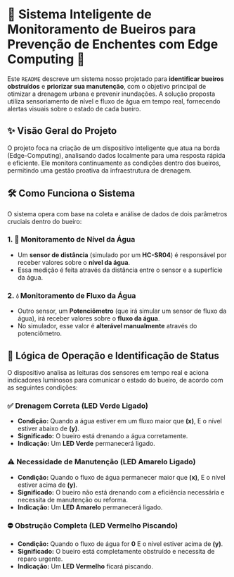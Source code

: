# 🌊 Sistema Inteligente de Monitoramento de Bueiros para Prevenção de Enchentes com Edge Computing 🚦

Este `README` descreve um sistema nosso projetado para **identificar bueiros obstruídos** e **priorizar sua manutenção**, com o objetivo principal de otimizar a drenagem urbana e prevenir inundações. A solução proposta utiliza sensoriamento de nível e fluxo de água em tempo real, fornecendo alertas visuais sobre o estado de cada bueiro.

## ✨ Visão Geral do Projeto
O projeto foca na criação de um dispositivo inteligente que atua na borda (Edge-Computing), analisando dados localmente para uma resposta rápida e eficiente. Ele monitora continuamente as condições dentro dos bueiros, permitindo uma gestão proativa da infraestrutura de drenagem.


## 🛠️ Como Funciona o Sistema
O sistema opera com base na coleta e análise de dados de dois parâmetros cruciais dentro do bueiro:

### 1. 📏 Monitoramento de Nível da Água
* Um **sensor de distância** (simulado por um **HC-SR04**) é responsável por receber valores sobre o **nível da água**.
* Essa medição é feita através da distância entre o sensor e a superfície da água.

### 2. 💧 Monitoramento de Fluxo da Água
* Outro sensor, um **Potenciômetro** (que irá simular um sensor de fluxo da água), irá receber valores sobre o **fluxo da água**.
* No simulador, esse valor é **alterável manualmente** através do potenciômetro.


## 🚦 Lógica de Operação e Identificação de Status
O dispositivo analisa as leituras dos sensores em tempo real e aciona indicadores luminosos para comunicar o estado do bueiro, de acordo com as seguintes condições:

### ✅ Drenagem Correta (LED Verde Ligado)
* **Condição:** Quando a água estiver em um fluxo maior que **(x)**, E o nível estiver abaixo de **(y)**.
* **Significado:** O bueiro está drenando a água corretamente.
* **Indicação:** Um **LED Verde** permanecerá ligado.

### ⚠️ Necessidade de Manutenção (LED Amarelo Ligado)
* **Condição:** Quando o fluxo de água permanecer maior que **(x)**, E o nível estiver acima de **(y)**.
* **Significado:** O bueiro não está drenando com a eficiência necessária e necessita de manutenção ou reforma.
* **Indicação:** Um **LED Amarelo** permanecerá ligado.

### ⛔ Obstrução Completa (LED Vermelho Piscando)
* **Condição:** Quando o fluxo de água for **0** E o nível estiver acima de **(y)**.
* **Significado:** O bueiro está completamente obstruído e necessita de reparo urgente.
* **Indicação:** Um **LED Vermelho** ficará piscando.

